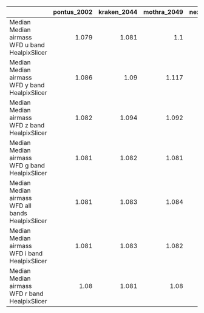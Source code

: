 |                                                   |   pontus_2002 |   kraken_2044 |   mothra_2049 |   nexus_2097 |
|:--------------------------------------------------|--------------:|--------------:|--------------:|-------------:|
| Median Median airmass WFD u band HealpixSlicer    |         1.079 |         1.081 |         1.1   |        1.098 |
| Median Median airmass WFD y band HealpixSlicer    |         1.086 |         1.09  |         1.117 |        1.105 |
| Median Median airmass WFD z band HealpixSlicer    |         1.082 |         1.094 |         1.092 |        1.094 |
| Median Median airmass WFD g band HealpixSlicer    |         1.081 |         1.082 |         1.081 |        1.083 |
| Median Median airmass WFD all bands HealpixSlicer |         1.081 |         1.083 |         1.084 |        1.085 |
| Median Median airmass WFD i band HealpixSlicer    |         1.081 |         1.083 |         1.082 |        1.083 |
| Median Median airmass WFD r band HealpixSlicer    |         1.08  |         1.081 |         1.08  |        1.081 |
